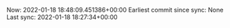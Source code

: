 Now: 2022-01-18 18:48:09.451386+00:00 Earliest commit since sync: None Last sync: 2022-01-18 18:27:34+00:00
